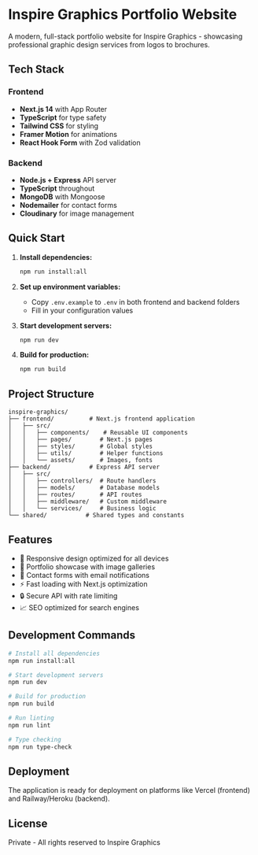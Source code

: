 # Inspire Graphics Portfolio Website

A modern, full-stack portfolio website for Inspire Graphics - showcasing professional graphic design services from logos to brochures.

## Tech Stack

### Frontend
- **Next.js 14** with App Router
- **TypeScript** for type safety
- **Tailwind CSS** for styling
- **Framer Motion** for animations
- **React Hook Form** with Zod validation

### Backend
- **Node.js + Express** API server
- **TypeScript** throughout
- **MongoDB** with Mongoose
- **Nodemailer** for contact forms
- **Cloudinary** for image management

## Quick Start

1. **Install dependencies:**
   ```bash
   npm run install:all
   ```

2. **Set up environment variables:**
   - Copy `.env.example` to `.env` in both frontend and backend folders
   - Fill in your configuration values

3. **Start development servers:**
   ```bash
   npm run dev
   ```

4. **Build for production:**
   ```bash
   npm run build
   ```

## Project Structure

```
inspire-graphics/
├── frontend/          # Next.js frontend application
│   ├── src/
│   │   ├── components/    # Reusable UI components
│   │   ├── pages/        # Next.js pages
│   │   ├── styles/       # Global styles
│   │   ├── utils/        # Helper functions
│   │   └── assets/       # Images, fonts
├── backend/           # Express API server
│   ├── src/
│   │   ├── controllers/  # Route handlers
│   │   ├── models/       # Database models
│   │   ├── routes/       # API routes
│   │   ├── middleware/   # Custom middleware
│   │   └── services/     # Business logic
└── shared/           # Shared types and constants
```

## Features

- 📱 Responsive design optimized for all devices
- 🎨 Portfolio showcase with image galleries
- 📧 Contact forms with email notifications
- ⚡ Fast loading with Next.js optimization
- 🔒 Secure API with rate limiting
- 📈 SEO optimized for search engines

## Development Commands

```bash
# Install all dependencies
npm run install:all

# Start development servers
npm run dev

# Build for production
npm run build

# Run linting
npm run lint

# Type checking
npm run type-check
```

## Deployment

The application is ready for deployment on platforms like Vercel (frontend) and Railway/Heroku (backend).

## License

Private - All rights reserved to Inspire Graphics